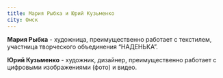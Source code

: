 ```yaml
---
title: Мария Рыбка и Юрий Кузьменко
city: Омск
---
```


**Мария Рыбка** - художница, преимущественно работает с текстилем, участница творческого объединения “НАДЕНЬКА”. 

**Юрий Кузьменко** - художник, дизайнер, преимущественно работает с цифровыми изображениями (фото) и видео.

